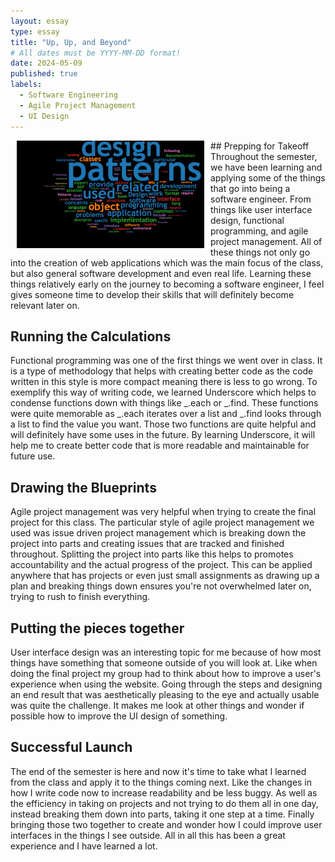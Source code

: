 ```yaml
---
layout: essay
type: essay
title: "Up, Up, and Beyond"
# All dates must be YYYY-MM-DD format!
date: 2024-05-09
published: true
labels:
  - Software Engineering
  - Agile Project Management
  - UI Design
---
```


<img align="left" hspace="10" width="300pixels" src="/img/designpatterns.jpeg">
##  Prepping for Takeoff
Throughout the semester, we have been learning and applying some of the things that go into being a software engineer. From things like user interface design, functional programming, and agile project management. All of these things not only go into the creation of web applications which was the main focus of the class, but also general software development and even real life. Learning these things relatively early on the journey to becoming a software engineer, I feel gives someone time to develop their skills that will definitely become relevant later on. 

##  Running the Calculations
Functional programming was one of the first things we went over in class. It is a type of methodology that helps with creating better code as the code written in this style is more compact meaning there is less to go wrong. To exemplify this way of writing code, we learned Underscore which helps to condense functions down with things like _.each or _.find. These functions were quite memorable as _.each iterates over a list and _.find looks through a list to find the value you want. Those two functions are quite helpful and will definitely have some uses in the future. By learning Underscore, it will help me to create better code that is more readable and maintainable for future use. 

##  Drawing the Blueprints
Agile project management was very helpful when trying to create the final project for this class. The particular style of agile project management we used was issue driven project management which is breaking down the project into parts and creating issues that are tracked and finished throughout. Splitting the project into parts like this helps to promotes accountability and the actual progress of the project. This can be applied anywhere that has projects or even just small assignments as drawing up a plan and breaking things down ensures you're not overwhelmed later on, trying to rush to finish everything. 

## Putting the pieces together
User interface design was an interesting topic for me because of how most things have something that someone outside of you will look at. Like when doing the final project my group had to think about how to improve a user's experience when using the website. Going through the steps and designing an end result that was aesthetically pleasing to the eye and actually usable was quite the challenge. It makes me look at other things and wonder if possible how to improve the UI design of something.  

## Successful Launch
The end of the semester is here and now it's time to take what I learned from the class and apply it to the things coming next. Like the changes in how I write code now to increase readability and be less buggy. As well as the efficiency in taking on projects and not trying to do them all in one day, instead breaking them down into parts, taking it one step at a time. Finally bringing those two together to create and wonder how I could improve user interfaces in the things I see outside. All in all this has been a great experience and I have learned a lot. 
